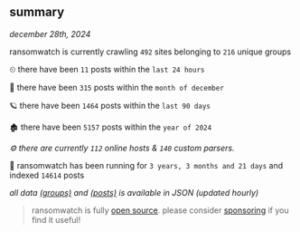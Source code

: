 
## summary
_december 28th, 2024_

ransomwatch is currently crawling `492` sites belonging to `216` unique groups

⏲ there have been `11` posts within the `last 24 hours`

🦈 there have been `315` posts within the `month of december`

🪐 there have been `1464` posts within the `last 90 days`

🏚 there have been `5157` posts within the `year of 2024`

_⚙️ there are currently `112` online hosts & `140` custom parsers._

🦕 ransomwatch has been running for `3 years, 3 months and 21 days` and indexed `14614` posts

_all data  [(groups)](http://ransomwhat.telemetry.ltd/groups) and [(posts)](http://ransomwhat.telemetry.ltd/posts) is available in JSON (updated hourly)_

> ransomwatch is fully [open source](https://github.com/joshhighet/ransomwatch#ransomwatch--). please consider [sponsoring](https://github.com/sponsors/joshhighet) if you find it useful!
